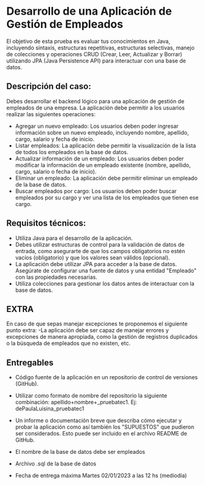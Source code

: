 # Desarrollo de una Aplicación de Gestión de Empleados

El objetivo de esta prueba es evaluar tus conocimientos en Java, incluyendo sintaxis, estructuras repetitivas, estructuras selectivas, manejo de colecciones y operaciones CRUD (Crear, Leer, Actualizar y Borrar) utilizando JPA (Java Persistence API) para interactuar con una base de datos.

## Descripción del caso:

Debes desarrollar el backend lógico para una aplicación de gestión de empleados de una empresa. La aplicación debe permitir a los usuarios realizar las siguientes operaciones:
- Agregar un nuevo empleado: Los usuarios deben poder ingresar información sobre un nuevo empleado, incluyendo nombre, apellido, cargo, salario y fecha de inicio.
- Listar empleados: La aplicación debe permitir la visualización de la lista de todos los empleados en la base de datos.
- Actualizar información de un empleado: Los usuarios deben poder modificar la información de un empleado existente (nombre, apellido, cargo, salario o fecha de inicio).
- Eliminar un empleado: La aplicación debe permitir eliminar un empleado de la base de datos.
- Buscar empleados por cargo: Los usuarios deben poder buscar empleados por su cargo y ver una lista de los empleados que tienen ese cargo.

## Requisitos técnicos:

- Utiliza Java para el desarrollo de la aplicación.
- Debes utilizar estructuras de control para la validación de datos de entrada, como asegurarte de que los campos obligatorios no estén vacíos (obligatorio) y que los valores sean válidos (opcional).
- La aplicación debe utilizar JPA para acceder a la base de datos. Asegúrate de configurar una fuente de datos y una entidad "Empleado" con las propiedades necesarias.
- Utiliza colecciones para gestionar los datos antes de interactuar con la base de datos.

## EXTRA

En caso de que sepas manejar excepciones te proponemos el siguiente punto extra:
-La aplicación debe ser capaz de manejar errores y excepciones de manera apropiada, como la gestión de registros duplicados o la búsqueda de empleados que no existen, etc.

## Entregables

- Código fuente de la aplicación en un repositorio de control de versiones (GitHub).

- Utilizar como formato de nombre del repositorio la siguiente combinación: apellido+nombre+_pruebatec1. Ej: dePaulaLuisina_pruebatec1

- Un informe o documentación breve que describa cómo ejecutar y probar la aplicación como así también los "SUPUESTOS" que pudieron ser considerados. Esto puede ser incluido en el archivo README de GitHub.

- El nombre de la base de datos debe ser empleados

- Archivo .sql de la base de datos

- Fecha de entrega máxima Martes 02/01/2023 a las 12 hs (mediodía)
